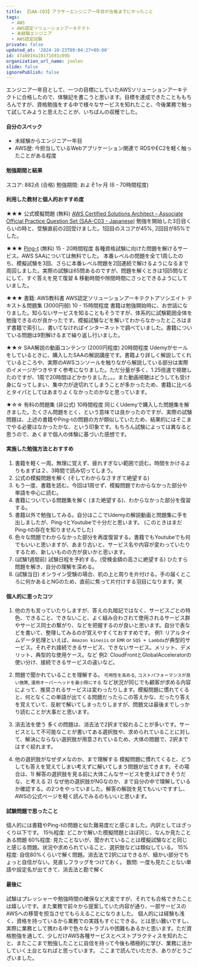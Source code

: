 ```yaml
---
title: 【SAA-C03】アラサーエンジニア一年目が合格までにやったこと
tags:
  - AWS
  - AWS認定ソリューションアーキテクト
  - 未経験エンジニア
  - AWS認定試験
private: false
updated_at: '2024-10-23T09:04:27+09:00'
id: 47a8019a10171691c09b
organization_url_name: joolen
slide: false
ignorePublish: false
---
```

エンジニア一年目として、一つの目標にしていたAWSソリューションアーキテクトに合格したので、体験記を書こうと思います。目標を達成できたことももちろんですが、資格勉強をする中で様々なサービスを知れたこと、今後業務で触って試してみようと思えたことが、いちばんの収穫でした。


#### 自分のスペック
* 未経験からエンジニア一年目
* AWS歴: 今担当しているWebアプリケーション関連で RDSやEC2を軽く触ったことがある程度

#### 勉強期間と結果
スコア: 882点 (合格)
勉強期間: およそ1ヶ月 (6 - 70時間程度)


#### 利用した教材と個人的おすすめ度
★★★ 公式模擬問題 (無料)
[AWS Certified Solutions Architect – Associate Official Practice Question Set (SAA-C03 - Japanese)](https://explore.skillbuilder.aws/learn/course/external/view/elearning/13269/aws-certified-solutions-architect-associate-official-practice-question-set-saa-c03-japanese?saa=sec&sec=prep)
勉強を開始した3日目くらいの時と、受験直前の2回受けました。1回目のスコアが45%, 2回目が85%でした。

★★★ [Ping-t](https://mondai.ping-t.com/) (無料) 15 - 20時間程度
各種資格試験に向けた問題を解けるサービス。AWS SAAについては無料でした。
本番レベルの問題を全て1周したのち、模擬試験を3回、さらに本番レベル問題を2回連続で解けるようになるまで周回しました。実際の試験は65問あるのですが、問題を解くときは1回5問などにして、すぐ答えを見て復習 & 移動時間や隙間時間にさっとできるようにしていました。

★★★ 書籍: AWS教科書 AWS認定ソリューションアーキテクトアソシエイト テキスト＆問題集 (3000円弱) 10 - 15時間程度
書籍は勉強開始時に、お世話になりました。知らないサービスを知ることもそうですが、体系的に試験範囲全体を勉強できるのが良かったです。模擬試験などを解いてわからなかったところはまず書籍で索引し、書いてなければインターネットで調べていました。書籍についている問題は9割解けるまで繰り返し行いました。

★★☆ SAA解説の動画コンテンツ (2000円程度) 20時間程度
Udemyがセールをしているときに、購入したSAAの解説講座です。書籍より詳しく解説してくれているところや、実際のAWSコンソールを触りながら解説している部分は実際のイメージがつきやすく参考になりました。ただ分量が多く、1.25倍速で視聴したのですが、1周で20時間ほどかかりました。。。また動画視聴はどうしても受け身になってしまい、集中力が途切れてしまうことが多かったため、書籍に比べるとタイパとしてはあまりよくなかったのかなと思っています。

★☆☆ 有料の問題集 (非公式) 10時間程度
同じくUdemyで購入した問題集を解きました。たくさん問題をとく、という意味では良かったのですが、実際の試験問題は、上述の書籍やPing-tの問題の方が類似していたため、結果的にはそこまでやる必要はなかったかな、という印象です。もちろん試験によっては異なると思うので、あくまで個人の体験に基づいた感想です。

#### 実施した勉強方法とおすすめ
1. 書籍を軽く一周。無理に覚えず、疲れすぎない範囲で読む。時間をかけるよりもまずは２、3時間で読み切ってしまう。
1. 公式の模擬問題を解く (そしてわからなさすぎて絶望する)
1. もう一度、書籍を読む。今回は1周せず、模擬問題でわからなかった部分や単語を中心に読む。
1. 書籍についている問題集を解く (また絶望する)、わからなかった部分を復習する。
1. 書籍以外で勉強してみる。自分はここでUdemyの解説動画と問題集に手を出しましたが、Ping-tとYoutubeで十分だと思います。 (このときはまだPing-tの存在を知りませんでした)
1. 色々な問題でわからなかった部分を再度復習する。書籍でもYoutubeでも何でもいいと思いますが、あまり古いと、サービス名や内容が変わっていたりするため、新しいものの方が良いかと思います。
1. (試験1週間前) 試験日程を予約する。(受検金額の高さに絶望する) ひたすら問題を解き、自分の理解を深める。
1. (試験当日) オンライン受験の場合、机の上と周りを片付ける。手の届くところに何かあるとNGのため、直前に焦って片付けする羽目になります。笑


#### 個人的に思ったコツ
1. 他の方も言っていたりしますが、答えの丸暗記ではなく、サービスごとの特色、できること、できないこと、よく組み合わされて使用されるサービス群やサービス同士の繋がり、などを把握するのが良いと思います。自分で表などを書いて、整理してみるのが覚えやすくておすすめです。
例1: リアルタイムデータ処理といえば、`Amazon kinesis` or `EMR` or `SQS + Lambda`が典型的サービス。それぞれ接続できるサービス、できないサービス。メリット、デメリット、典型的な使用ケース。など
例2: CloudFrontとGlobalAcceleratorの使い分け、接続できるサービスの違いなど。

1. 問題で聞かれていることを理解する。
`可用性を高める`, `コストパフォーマンスが良い施策`, `運用オーバーヘッドを最小限にする` など状況が同じでも顧客が求める内容によって、推奨されるサービスは変わったりします。模擬問題に慣れてくると、何となくこの単語が出てくる問題だったらこの答えかな、だったり答えを覚えていて、反射で解いてしまったりしますが、問題文は最後までしっかり読むことが大事だと思います。

1. 消去法を使う
多くの問題は、消去法で2択まで絞れることが多いです。サービスとして不可能なことが書いてある選択肢や、求められていることに対して、解決にならない選択肢が用意されているため、大体の問題で、2択まではすぐ絞れます。

1. 他の選択肢がなぜダメなのか、まで理解する
模擬問題に慣れてくると、どうしても答えを覚えてしまい考えずに解いてしまう問題が出てきます。その場合は、1) 解答の選択肢を見る前に大体こんなサービスを使えばできそうだな、と考える 2) なぜ他の選択肢がNGなのか、まで自分の中で理解しているか確認する。の2つをやっていました。解答の解説を見てもいいですすし、AWSの公式ページを軽く読んでみるのもいいと思います。

#### 試験問題で思ったこと
個人的には書籍やPing-tの問題と似た難易度だと感じました。内訳としてはざっくり以下です。
15％程度: どこかで解いた模擬問題とほぼ同じ、なんか見たことある問題
60%程度: 見たことないが、聞かれていることは模擬試験などと同じと感じる問題。状況や求められていること、選択肢などは類似している。
15%程度: 自信80%くらいで解く問題。消去法で2択にはできるが、細かい部分でちょっと自信がない。見直しフラッグをつけておく。
数問: 一度も見たことない単語や設定名が出てきて、消去法と勘で解く

#### 最後に
試験はプレッシャーや勉強時間の確保など大変ですが、それでも合格できたことは嬉しいです。また業務で前々から提案していた内容が通り、一部サービスのAWSへの移管を担当させてもらえることになりました。
個人的には経験も浅く、資格を持っているから業務での実践もすぐにできる。とは思い難いですし、実際に業務として携わる中で色々なトラブルや困難もあるかと思います。ただ資格勉強を通して、少しだけAWS各種サービスとベストプラクティスを知れたこと、またここまで勉強したことに自信を持って今後も積極的に学び、業務に活かしていく土台となればと思っています。
ここまで読んでいただき、ありがとうございました。
